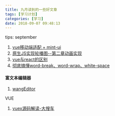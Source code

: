 ```yaml
---
title: 九月读到的一些好文章
tags: [学习计划]
categories: [学习]
date: 2018-09-07 09:48:13
---
```

tips: september
<!-- more -->
1. [vue移动端适配 + mint-ui](https://juejin.im/post/5b8ff8b3e51d450e5a73c033)
2. [原生JS实现轮播图--第二章动画实现](https://juejin.im/post/5b8d4171f265da436e74e5c1)
3. [vue与react的区别](https://juejin.im/post/5b8b56e3f265da434c1f5f76)
4. [彻底搞懂word-break、word-wrap、white-space](https://juejin.im/post/5b8905456fb9a01a105966b4)

#### 富文本编辑器

1. [wangEditor](http://www.wangeditor.com/index.html)

VUE

1. [vuex源码解读-大搜车](https://blog.souche.com/vuex-yuan-ma-jie-xi/)